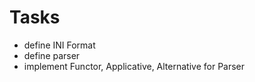 # Tasks
- define INI Format
- define parser
- implement Functor, Applicative, Alternative for Parser
